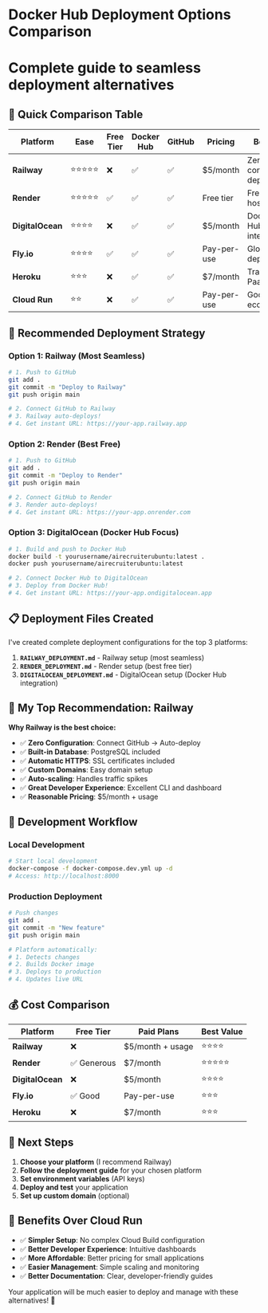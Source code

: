 # Docker Hub Deployment Options Comparison
# Complete guide to seamless deployment alternatives

## 🎯 **Quick Comparison Table**

| Platform | Ease | Free Tier | Docker Hub | GitHub | Pricing | Best For |
|----------|------|-----------|------------|--------|---------|----------|
| **Railway** | ⭐⭐⭐⭐⭐ | ❌ | ✅ | ✅ | $5/month | Zero-config deployment |
| **Render** | ⭐⭐⭐⭐⭐ | ✅ | ✅ | ✅ | Free tier | Free hosting |
| **DigitalOcean** | ⭐⭐⭐⭐ | ❌ | ✅ | ✅ | $5/month | Docker Hub integration |
| **Fly.io** | ⭐⭐⭐⭐ | ✅ | ✅ | ✅ | Pay-per-use | Global deployment |
| **Heroku** | ⭐⭐⭐ | ❌ | ✅ | ✅ | $7/month | Traditional PaaS |
| **Cloud Run** | ⭐⭐ | ❌ | ✅ | ✅ | Pay-per-use | Google ecosystem |

## 🚀 **Recommended Deployment Strategy**

### **Option 1: Railway (Most Seamless)**
```bash
# 1. Push to GitHub
git add .
git commit -m "Deploy to Railway"
git push origin main

# 2. Connect GitHub to Railway
# 3. Railway auto-deploys!
# 4. Get instant URL: https://your-app.railway.app
```

### **Option 2: Render (Best Free)**
```bash
# 1. Push to GitHub
git add .
git commit -m "Deploy to Render"
git push origin main

# 2. Connect GitHub to Render
# 3. Render auto-deploys!
# 4. Get instant URL: https://your-app.onrender.com
```

### **Option 3: DigitalOcean (Docker Hub Focus)**
```bash
# 1. Build and push to Docker Hub
docker build -t yourusername/airecruiterubuntu:latest .
docker push yourusername/airecruiterubuntu:latest

# 2. Connect Docker Hub to DigitalOcean
# 3. Deploy from Docker Hub!
# 4. Get instant URL: https://your-app.ondigitalocean.app
```

## 📋 **Deployment Files Created**

I've created complete deployment configurations for the top 3 platforms:

1. **`RAILWAY_DEPLOYMENT.md`** - Railway setup (most seamless)
2. **`RENDER_DEPLOYMENT.md`** - Render setup (best free tier)
3. **`DIGITALOCEAN_DEPLOYMENT.md`** - DigitalOcean setup (Docker Hub integration)

## 🎯 **My Top Recommendation: Railway**

**Why Railway is the best choice:**
- ✅ **Zero Configuration**: Connect GitHub → Auto-deploy
- ✅ **Built-in Database**: PostgreSQL included
- ✅ **Automatic HTTPS**: SSL certificates included
- ✅ **Custom Domains**: Easy domain setup
- ✅ **Auto-scaling**: Handles traffic spikes
- ✅ **Great Developer Experience**: Excellent CLI and dashboard
- ✅ **Reasonable Pricing**: $5/month + usage

## 🔄 **Development Workflow**

### **Local Development**
```bash
# Start local development
docker-compose -f docker-compose.dev.yml up -d
# Access: http://localhost:8000
```

### **Production Deployment**
```bash
# Push changes
git add .
git commit -m "New feature"
git push origin main

# Platform automatically:
# 1. Detects changes
# 2. Builds Docker image
# 3. Deploys to production
# 4. Updates live URL
```

## 💰 **Cost Comparison**

| Platform | Free Tier | Paid Plans | Best Value |
|----------|-----------|------------|------------|
| **Railway** | ❌ | $5/month + usage | ⭐⭐⭐⭐ |
| **Render** | ✅ Generous | $7/month | ⭐⭐⭐⭐⭐ |
| **DigitalOcean** | ❌ | $5/month | ⭐⭐⭐⭐ |
| **Fly.io** | ✅ Good | Pay-per-use | ⭐⭐⭐ |
| **Heroku** | ❌ | $7/month | ⭐⭐⭐ |

## 🚀 **Next Steps**

1. **Choose your platform** (I recommend Railway)
2. **Follow the deployment guide** for your chosen platform
3. **Set environment variables** (API keys)
4. **Deploy and test** your application
5. **Set up custom domain** (optional)

## 🎉 **Benefits Over Cloud Run**

- ✅ **Simpler Setup**: No complex Cloud Build configuration
- ✅ **Better Developer Experience**: Intuitive dashboards
- ✅ **More Affordable**: Better pricing for small applications
- ✅ **Easier Management**: Simple scaling and monitoring
- ✅ **Better Documentation**: Clear, developer-friendly guides

Your application will be much easier to deploy and manage with these alternatives! 🎉

